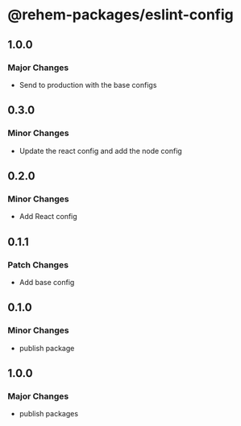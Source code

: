 # @rehem-packages/eslint-config

## 1.0.0

### Major Changes

- Send to production with the base configs

## 0.3.0

### Minor Changes

- Update the react config and add the node config

## 0.2.0

### Minor Changes

- Add React config

## 0.1.1

### Patch Changes

- Add base config

## 0.1.0

### Minor Changes

- publish package

## 1.0.0

### Major Changes

- publish packages
